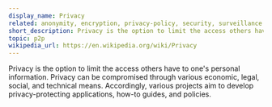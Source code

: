 ```yaml
---
display_name: Privacy
related: anonymity, encryption, privacy-policy, security, surveillance
short_description: Privacy is the option to limit the access others have to one's personal information.
topic: p2p
wikipedia_url: https://en.wikipedia.org/wiki/Privacy
---
```

Privacy is the option to limit the access others have to one's personal information. Privacy can be compromised through various economic, legal, social, and technical means. Accordingly, various projects aim to develop privacy-protecting applications, how-to guides, and policies.  

